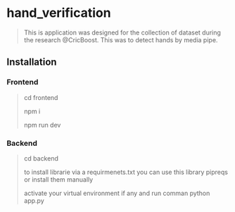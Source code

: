 # hand_verification

>This is application was designed for the collection of dataset during the research @CricBoost.
>This was to detect hands by media pipe.
>>
## Installation
### Frontend
>cd frontend
>>
>npm i
>>
>npm run dev
### Backend
>cd backend
>>
>to install librarie via a requirmenets.txt you can use this library pipreqs or install them manually
>>
>activate your virtual environment if any and run comman python app.py
